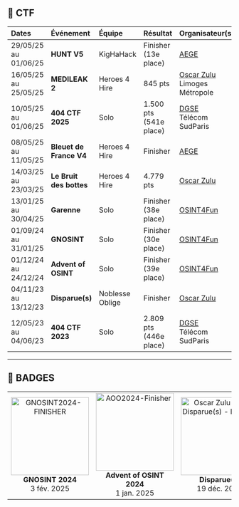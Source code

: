 ## 🔎​ CTF

| Dates               | Événement                     | Équipe          | Résultat                | Organisateur(s)                                      |
|:--------------------|:-----------------------------|:----------------|:------------------------|:-----------------------------------------------------|
| 29/05/25 au 01/06/25| **HUNT V5**                  | KigHaHack       | Finisher (13e place)    | [AEGE](https://www.aege.fr/)                         |
| 16/05/25 au 25/05/25| **MEDILEAK 2**               | Heroes 4 Hire   | 845 pts              | [Oscar Zulu](https://oscarzulu.org/)<br>Limoges Métropole |
| 10/05/25 au 01/06/25| **404 CTF 2025**             | Solo            | 1.500 pts (541e place)            | [DGSE](https://www.dgse.gouv.fr/fr)<br>Télécom SudParis |
| 08/05/25 au 11/05/25| **Bleuet de France V4**  | Heroes 4 Hire   | Finisher                | [AEGE](https://www.aege.fr/)                         |
| 14/03/25 au 23/03/25| **Le Bruit des bottes**      | Heroes 4 Hire   | 4.779 pts             | [Oscar Zulu](https://oscarzulu.org/)                 |
| 13/01/25 au 30/04/25| **Garenne**                  | Solo            | Finisher (38e place)    | [OSINT4Fun](https://www.osint4fun.eu/)               |
| 01/09/24 au 31/01/25| **GNOSINT**             | Solo            | Finisher (30e place)    | [OSINT4Fun](https://www.osint4fun.eu/)               |
| 01/12/24 au 24/12/24| **Advent of OSINT**     | Solo            | Finisher (39e place)    | [OSINT4Fun](https://www.osint4fun.eu/)               |
| 04/11/23 au 13/12/23| **Disparue(s)**              | Noblesse Oblige   | Finisher                | [Oscar Zulu](https://oscarzulu.org/)                 |
| 12/05/23 au 04/06/23| **404 CTF 2023**             | Solo            | 2.809 pts (446e place)                | [DGSE](https://www.dgse.gouv.fr/fr)<br>Télécom SudParis |

---

## 🏅 BADGES

<table>
  <tr>
    <td align="center">
      <a href="https://api.eu.badgr.io/public/assertions/kNPWHiR7R3Sd_EYtHXggDQ" target="_blank">
        <img src="https://api.eu.badgr.io/public/assertions/kNPWHiR7R3Sd_EYtHXggDQ/image" width="175" alt="GNOSINT2024-FINISHER"/>
      </a>
      <div><strong>GNOSINT 2024</strong><br>3 fév. 2025</div>
    </td>
    <td align="center">
      <a href="https://api.eu.badgr.io/public/assertions/zoaGYlZ8T62GLR7HvUpC9A" target="_blank">
        <img src="https://api.eu.badgr.io/public/assertions/zoaGYlZ8T62GLR7HvUpC9A/image" width="175" alt="AOO2024-Finisher"/>
      </a>
      <div><strong>Advent of OSINT 2024</strong><br>1 jan. 2025</div>
    </td>
    <td align="center">
      <a href="https://api.eu.badgr.io/public/assertions/zxG_6TLrSIi1gVP0nk3YDQ" target="_blank">
        <img src="https://api.eu.badgr.io/public/assertions/zxG_6TLrSIi1gVP0nk3YDQ/image" width="175" alt="Oscar Zulu CTF - Disparue(s) - Finisher"/>
      </a>
      <div><strong>Disparue(s)</strong><br>19 déc. 2023</div>
    </td>
  </tr>
</table>
